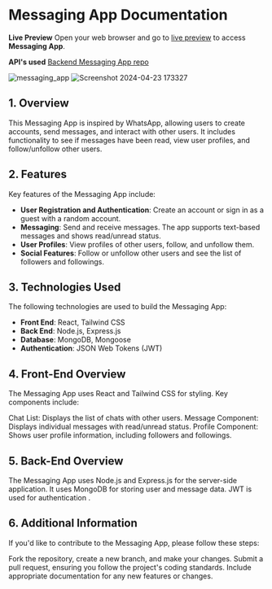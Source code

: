 # Messaging App Documentation

**Live Preview**
Open your web browser and go to [live preview](https://messagingbemimg.netlify.app/) to access **Messaging App**.

**API's used**
[Backend Messaging App repo](https://github.com/beMimg/backend_messaging_app)

![messaging_app](https://github.com/beMimg/backend_messaging_app/assets/126000960/9579e763-a0f3-481b-8bdf-2fe435476e38)
![Screenshot 2024-04-23 173327](https://github.com/beMimg/backend_messaging_app/assets/126000960/0ee4a055-6ba5-45b2-87eb-2f7a5c02bc53)


## 1. Overview

This Messaging App is inspired by WhatsApp, allowing users to create accounts, send messages, and interact with other users. It includes functionality to see if messages have been read, view user profiles, and follow/unfollow other users.

## 2. Features

Key features of the Messaging App include:

- **User Registration and Authentication**: Create an account or sign in as a guest with a random account.
- **Messaging**: Send and receive messages. The app supports text-based messages and shows read/unread status.
- **User Profiles**: View profiles of other users, follow, and unfollow them.
- **Social Features**: Follow or unfollow other users and see the list of followers and followings.

## 3. Technologies Used

The following technologies are used to build the Messaging App:

- **Front End**: React, Tailwind CSS
- **Back End**: Node.js, Express.js
- **Database**: MongoDB, Mongoose
- **Authentication**: JSON Web Tokens (JWT)

## 4. Front-End Overview

The Messaging App uses React and Tailwind CSS for styling. Key components include:

Chat List: Displays the list of chats with other users.
Message Component: Displays individual messages with read/unread status.
Profile Component: Shows user profile information, including followers and followings.

## 5. Back-End Overview

The Messaging App uses Node.js and Express.js for the server-side application. It uses MongoDB for storing user and message data. JWT is used for authentication .

## 6. Additional Information

If you'd like to contribute to the Messaging App, please follow these steps:

Fork the repository, create a new branch, and make your changes.
Submit a pull request, ensuring you follow the project's coding standards.
Include appropriate documentation for any new features or changes.
